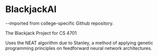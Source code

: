 # BlackjackAI

--imported from college-specific Github repository.

The Blackjack Project for CS 4701

Uses the NEAT algorithm due to Stanley, a method of applying genetic programming principles on feedforward neural network architectures.
